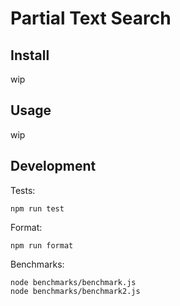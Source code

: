 # Partial Text Search

## Install

wip

## Usage

wip

## Development

Tests:

```
npm run test
```

Format:

```
npm run format
```

Benchmarks:

```
node benchmarks/benchmark.js
node benchmarks/benchmark2.js
```
